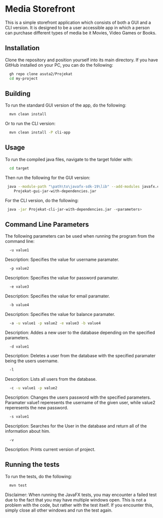 
# Media Storefront

This is a simple storefront application which consists of both a GUI and a CLI version. It is designed to be a user accessible app in which a person can purchase different types of media be it Movies, Video Games or Books.






## Installation

Clone the repository and position yourself into its main directory. If you have GitHub installed on your PC, you can do the following:

```bash
  gh repo clone asuta2/Projekat
  cd my-project
```


## Building
To run the standard GUI version of the app, do the following:
```bash
  mvn clean install
```
Or to run the CLI version:
```bash
  mvn clean install -P cli-app
```

## Usage
To run the compiled java files, navigate to the target folder with:
```bash
  cd target
```
Then run the following for the GUI version:
 ```bash
  java --module-path "\path\to\javafx-sdk-19\lib" --add-modules javafx.controls,javafx.fxml -jar
     Projekat-gui-jar-with-dependencies.jar
``` 
For the CLI version, do the following:
 ```bash
  java -jar Projekat-cli-jar-with-dependencies.jar -<parameters>
``` 


## Command Line Parameters
The following parameters can be used when running the program from the command line:

```bash
  -u value1 
```

Description: Specifies the value for username paramater.

```bash
  -p value2
```

Description: Specifies the value for password paramater.

```bash
  -e value3
```

Description: Specifies the value for email paramater.

```bash
  -b value4
```

Description: Specifies the value for balance paramater.
```bash
  -a -u value1 -p value2 -e value3 -b value4 
```

Description: Addes a new user to the database depending on the specified parameters.

```bash
  -d value1
```
Description: Deletes a user from the database with the specified paramater being the users username.

```bash
  -l 
```
Description: Lists all users from the database.
```bash
  -c -u value1 -p value2 
```
Description: Changes the users password with the specified parameters. Paramater value1 reperesents the username of the given user, while value2 reperesents the new password.

```bash
  -s value1 
```
Description: Searches for the User in the database and return all of the information about him.
```bash
  -v 
```
Description: Prints current version of project.
## Running the tests
To run the tests, do the following:
```bash
  mvn test
```
Disclaimer: When running the JavaFX tests, you may encounter a failed test due to the fact that you may have multiple windows open. This is not a problem with the code, but rather with the test itself. If you encounter this, simply close all other windows and run the test again.

